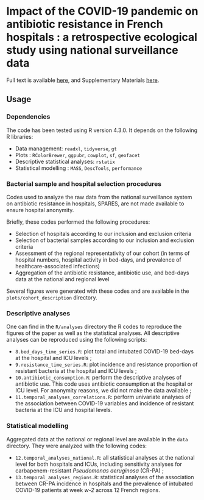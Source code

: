 # Impact of the COVID-19 pandemic on antibiotic resistance in French hospitals : a retrospective ecological study using national surveillance data

<!--a href="https://doi.org/10.1101/2024.12.04.24317990"><img src="" alt="DOI"></a-->

Full text is available [here](https://doi.org/10.1101/2024.12.04.24317990), and Supplementary Materials [here](https://www.medrxiv.org/content/10.1101/2024.12.04.24317990v1.supplementary-material).

## Usage

### Dependencies
The code has been tested using R version 4.3.0. It depends on the following R libraries: 
- Data management: `readxl`, `tidyverse`, `gt`
- Plots : `RColorBrewer`, `ggpubr`, `cowplot`, `sf`, `geofacet`
- Descriptive statistical analyses: `rstatix`
- Statistical modelling : `MASS`, `DescTools`, `performance`

### Bacterial sample and hospital selection procedures
Codes used to analyze the raw data from the national surveillance system on antibiotic resistance in hospitals, SPARES, are not made available to ensure hospital anonymity. 

Briefly, these codes performed the following procedures:
- Selection of hospitals according to our inclusion and exclusion criteria
- Selection of bacterial samples according to our inclusion and exclusion criteria
- Assessment of the regional representativity of our cohort (in terms of hospital numbers, hospital activity in bed-days, and prevalence of healthcare-associated infections)
- Aggregation of the antibiotic resistance, antibiotic use, and bed-days data at the national and regional level

Several figures were generated with these codes and are available in the `plots/cohort_description` directory. 

### Descriptive analyses
One can find in the `R/analyses` directory the R codes to reproduce the figures of the paper as well as the statistical analyses. All descriptive analyses can be reproduced using the following scripts:

- `8.bed_days_time_series.R`: plot total and intubated COVID-19 bed-days at the hospital and ICU levels ;
- `9.resistance_time_series.R`: plot incidence and resistance proportion of resistant bacteria at the hospital and ICU levels ;
- `10.antibiotic_consumption.R`: perform the descriptive analyses of antibiotic use. This code uses antibiotic consumption at the hospital or ICU level. For anonymity reasons, we did not make the data available ;
- `11.temporal_analyses_correlations.R`: perform univariate analyses of the association between COVID-19 variables and incidence of resistant bacteria at the ICU and hospital levels.

### Statistical modelling
Aggregated data at the national or regional level are available in the `data` directory. They were analyzed with the following codes:
- `12.temporal_analyses_national.R`: all statistical analyses at the national level for both hospitals and ICUs, including sensitivity analyses for carbapenem-resistant *Pseudomonas aeruginosa* (CR-PA) ;
- `13.temporal_analyses_regions.R`: statistical analyses of the association between CR-PA incidence in hospitals and the prevalence of intubated COVID-19 patients at week *w-2* across 12 French regions.   

